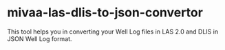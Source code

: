 # mivaa-las-dlis-to-json-convertor
This tool helps you in converting your Well Log files in LAS 2.0 and DLIS in JSON Well Log format.

